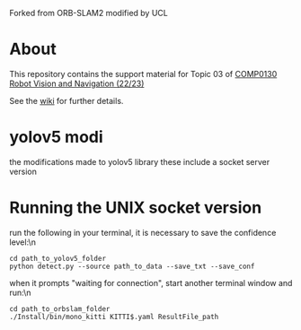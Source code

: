 Forked from ORB-SLAM2 modified by UCL


# About

This repository contains the support material for Topic 03 of [COMP0130 Robot Vision and Navigation (22/23)](https://moodle.ucl.ac.uk/course/view.php?id=30087)

See the [wiki](https://github.com/UCL/COMP0130_22-23_Topic_03/wiki) for further details.


# yolov5 modi
the modifications made to yolov5 library
these include a socket server version 


# Running the UNIX socket version
run the following in your terminal, it is necessary to save the confidence level:\n
```
cd path_to_yolov5_folder
python detect.py --source path_to_data --save_txt --save_conf
```
when it prompts "waiting for connection", start another terminal window and run:\n
```
cd path_to_orbslam_folder
./Install/bin/mono_kitti KITTI$.yaml ResultFile_path
```


